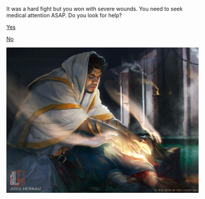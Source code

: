 It was a hard fight but you won with severe wounds. You need to seek medical attention ASAP. Do you look for help?

[Yes](help.md)

[No](no-help.md)

![hurt](../../images/heal.jpg)